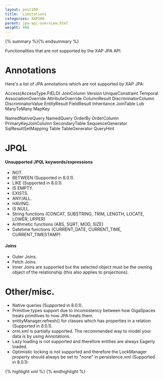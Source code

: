 ```yaml
---
layout: post100
title:  Limitations
categories: XAP100
parent: jpa-api-overview.html
weight: 400
---
```


{% summary %}{% endsummary %}



Functionalities that are not supported by the XAP JPA API.

# Annotations

Here's a list of JPA annotations which are not supported by XAP JPA:


Access(AccessType.FIELD)
JoinColumn
Version
UniqueConstraint
Temporal
AssociationOverride
AttributeOverride
ColumnResult
DiscriminatorColumn
DiscriminatorValue
EntityResult
FieldResult
Inheritance
JoinTable
Lob
ManyToMany
MapKey

NamedNativeQuery
NamedQuery
OrderBy
OrderColumn
PrimaryKeyJoinColumn
SecondaryTable
SequenceGenerator
SqlResultSetMapping
Table
TableGenerator
QueryHint


# JPQL

#### Unsupported JPQL keywords/expressions

- NOT.
- BETWEEN (Supported in 8.0.1).
- LIKE (Supported in 8.0.1).
- IS EMPTY.
- EXISTS.
- ANY/ALL.
- HAVING.
- IS NULL.
- String functions (CONCAT, SUBSTRING, TRIM, LENGTH, LOCATE, LOWER, UPPER)
- Arithmetic functions (ABS, SQRT, MOD, SIZE)
- Datetime functions (CURRENT_DATE, CURRENT_TIME, CURRENT_TIMESTAMP)

#### Joins

- Outer Joins.
- Fetch Joins.
- Inner Joins are supported but the selected object must be the owning object of the relationship (this also applies to projections).

# Other/misc.

- Native queries (Supported in 8.0.1).
- Primitive types support due to inconsistency between how GigaSpaces treats primitives to how JPA treats them.
- entityManager.refresh() for classes which has properties in a relation (Supported in 8.0.1).
- orm.xml is partially supported. The recommended way to model your data is by using Annotations.
- Lazy loading is not supported and therefore entities are always Eagerly loaded.
- Optimistic locking is not supported and therefore the LockManager property should always be set to "none" in persistence.xml (Supported in 8.0.1):

{% highlight xml %}
  <property name="LockManager" value="none"/>
{% endhighlight %}

